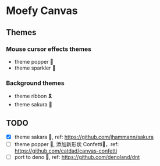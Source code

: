 # Moefy Canvas

## Themes

### Mouse cursor effects themes

-  theme popper :tada:
-  theme sparkler :sparkler:

### Background themes

-  theme ribbon :reminder_ribbon:
-  theme sakura :cherry_blossom:

## TODO

-  [x] theme sakara :cherry_blossom:, ref: <https://github.com/jhammann/sakura>
-  [ ] theme popper :tada:, 添加新形状 Confetti🎊，ref: <https://github.com/catdad/canvas-confetti>
-  [ ] port to deno 🦕, ref: <https://github.com/denoland/dnt>
